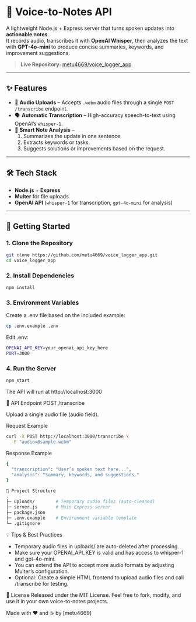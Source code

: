 # 📝 Voice-to-Notes API

A lightweight Node.js + Express server that turns spoken updates into **actionable notes**.  
It records audio, transcribes it with **OpenAI Whisper**, then analyzes the text with **GPT-4o-mini** to produce concise summaries, keywords, and improvement suggestions.

> **Live Repository:** [metu4669/voice_logger_app](https://github.com/metu4669/voice_logger_app)

---

## ✨ Features
- 🎤 **Audio Uploads** – Accepts `.webm` audio files through a single `POST /transcribe` endpoint.
- 🗣️ **Automatic Transcription** – High-accuracy speech-to-text using OpenAI’s `whisper-1`.
- 🧠 **Smart Note Analysis** –  
  1. Summarizes the update in one sentence.  
  2. Extracts keywords or tasks.  
  3. Suggests solutions or improvements based on the request.

---

## 🛠️ Tech Stack
- **Node.js** + **Express**
- **Multer** for file uploads
- **OpenAI API** (`whisper-1` for transcription, `gpt-4o-mini` for analysis)

---

## 🚀 Getting Started

### 1. Clone the Repository
```bash
git clone https://github.com/metu4669/voice_logger_app.git
cd voice_logger_app
```

### 2. Install Dependencies
```bash
npm install
```

### 3. Environment Variables

Create a .env file based on the included example:

```bash
cp .env.example .env
```


Edit .env:

```bash
OPENAI_API_KEY=your_openai_api_key_here
PORT=3000
```

### 4. Run the Server
```bash
npm start
```

The API will run at http://localhost:3000

🧩 API Endpoint
POST /transcribe

Upload a single audio file (audio field).

Request Example

```bash
curl -X POST http://localhost:3000/transcribe \
  -F "audio=@sample.webm"
```

Response Example

```bash
{
  "transcription": "User’s spoken text here...",
  "analysis": "Summary, keywords, and suggestions."
}
```

```bash
📂 Project Structure
.
├─ uploads/        # Temporary audio files (auto-cleaned)
├─ server.js       # Main Express server
├─ package.json
├─ .env.example    # Environment variable template
└─ .gitignore
```
💡 Tips & Best Practices

- Temporary audio files in uploads/ are auto-deleted after processing.
- Make sure your OPENAI_API_KEY is valid and has access to whisper-1 and gpt-4o-mini.
- You can extend the API to accept more audio formats by adjusting Multer’s configuration.
- Optional: Create a simple HTML frontend to upload audio files and call /transcribe for testing.


📝 License
Released under the MIT License.
Feel free to fork, modify, and use it in your own voice-to-notes projects.

Made with ❤️ and ☕ by [metu4669]
